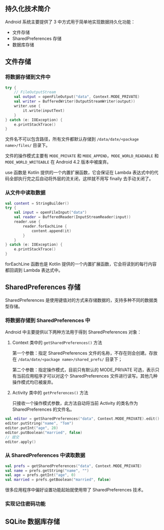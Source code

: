 ## 持久化技术简介

Android 系统主要提供了 3 中方式用于简单地实现数据持久化功能：

- 文件存储
- SharedPreferences 存储
- 数据库存储

## 文件存储

### 将数据存储到文件中

```kotlin
try {
    // FileOutputStream
    val output = openFileOutput("data", Context.MODE_PRIVATE)
    val writer = BufferedWriter(OutputStreamWriter(output))
    writer.use {
        it.write(inputText)
    }
} catch (e: IOException) {
    e.printStackTrace()
}
```

文件名不可以包含路径，所有文件都默认存储到 `/data/date/<package name>/files/` 目录下。

文件的操作模式主要有 `MODE_PRIVATE` 和 `MODE_APPEND`，`MODE_WORLD_READABLE` 和 `MODE_WORLD_WRITEABLE` 在 Android 4.2 版本中被废弃。

use 函数是 Kotlin 提供的一个内置扩展函数，它会保证在 Lambda 表达式中的代码全部执行完之后自动将外层的流关闭，这样就不用写 finally 去手动关闭了。

### 从文件中读取数据

```kotlin
val content = StringBuilder()
try {
    val input = openFileInput("data")
    val reader = BufferedReader(InputStreamReader(input))
    reader.use {
        reader.forEachLine {
            content.append(it)
        }
    }
} catch (e: IOException) {
    e.printStackTrace()
}
```

forEachLine 函数也是 Kotlin 提供的一个内置扩展函数，它会将读到的每行内容都回调到 Lambda 表达式中。

## SharedPreferences 存储

SharedPreferences 是使用键值对的方式来存储数据的，支持多种不同的数据类型存储。

### 将数据存储到 SharedPreferences  中

Android 中主要提供以下两种方法用于得到 SharedPreferences 对象：

1. Context 类中的 `getSharedPreferences()` 方法

   第一个参数：指定 SharedPreferences 文件的名称，不存在则会创建。存放在 `/data/date/<package name>/shared_prefs/` 目录下；

   第二个参数：指定操作模式，目前只有默认的 MODE_PRIVATE 可选，表示只有当前应用程序才可以对这个 SharedPreferences 文件进行读写。其他几种操作模式均已被废弃。

2. Activity 类中的 `getPreferences()` 方法

   只接收一个操作模式参数，此方法自动将当前 Activity 的类名作为 SharedPreferences 的文件名。

```kotlin
val editor = getSharedPreferences("data", Context.MODE_PRIVATE).edit()
editor.putString("name", "Tom")
editor.putInt("age", 28)
editor.putBoolean("married", false)
// 提交
editor.apply()
```

### 从 SharedPreferences 中读取数据

```kotlin
val prefs = getSharedPreferences("data", Context.MODE_PRIVATE)
val name = prefs.getString("name", "")
val age = prefs.getInt("age", 0)
val married = prefs.getBoolean("married", false)
```

很多应用程序中偏好设置功能起始就使用带了 SharedPreferences 技术。

### 实现记住密码功能

## SQLite 数据库存储

































